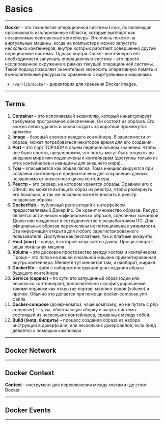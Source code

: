 # Basics
***
**Docker** - это технология операционной системы Linux, позволяющая организовать изолированные области, которые выглядят как независимые лекговесные контейнеры. Это очень похоже на виртуальные машины, когда на компьютере можно запустить несколько контейнеров, внутри которых работают совершенно другие опреционные системы. Однако внутри Docker-контейнеров нет необходимости запускать операционную систему - это просто изолированное окружение в рамках текущей операционной системы. Такой подход позволяет значительно эконосить оперативную память и вычислительные ресурсы по сравнению с виртуальными машинами.
- `/var/lib/docker` - директория для хранения Docker images.
***
## Terms
1. **Container** – это исполняемый экземпляр, который инкапсулирует требуемое программное обеспечение. Он состоит из образов. Его можно легко удалить и снова создать за короткий промежуток времени.
2. **Image** – базовый элемент каждого контейнера. В зависимости от образа, может потребоваться некоторое время для его создания.
3. **Port** – это порт TCP/UDP в своем первоначальном значении. Чтобы все было просто, предположим, что порты могут быть открыты во внешнем мире или подключены к контейнерам (доступны только из этих контейнеров и невидимы для внешнего мира).
4. **Том** – описывается как общая папка. Тома инициализируются при создании контейнера и предназначены для сохранения данных, независимо от жизненного цикла контейнера.
5. **Реестр** – это сервер, на котором хранятся образы. Сравним его с GitHub: вы можете вытащить образ из реестра, чтобы развернуть его локально, и так же локально можете вносить в реестр созданные образы.
6. **[DockerHub](https://hub.docker.com/explore/)** – публичный репозиторий с интерфейсом, предоставляемый Докер Inc. Он хранит множество образов. Ресурс является источником «официальных» образов, сделанных командой Докер или созданных в сотрудничестве с разработчиком ПО. Для официальных образов перечислены их потенциальные уязвимости. Эта информация открыта для любого зарегистрированного пользователя. Доступны как бесплатные, так и платные аккаунты.
7. **Host (хост)** – среда, в которой запускается докер. Проще говоря – ваша локальная машина.  
8. **Volume** – это дисковое пространство между хостом и контейнером. Проще – это папка на вашей локальной машине примонтированная внутрь контейнера. Меняете тут меняется там, и наоборот, миракл.  
9. **Dockerfile** – файл с набором инструкций для создания образа будущего контейнера 
10. **Service (сервис)** – по сути это запущенный образ (один или несколько контейнеров), дополнительно сконфигурированный такими опциями как открытие портов, маппинг папок (volume) и прочее. Обычно это делается при помощи docker-compose.yml файла.  
11. **Docker-compose** (докер-композ, чаще композер, но не путать с php composer) – тулза, облегчающая сборку и запуск системы состоящей из нескольких контейнеров, связанных между собой.  
12. **Build (билд, билдить)** – процесс создания образа из набора инструкций в докерфайле, или нескольких докерфайлов, если билд делается с помощью композера  
***
## Docker Network

***
## Docker Context
**Context** - инструмент для переключения между хостами где стоит Docker.
***
## Docker Events

***